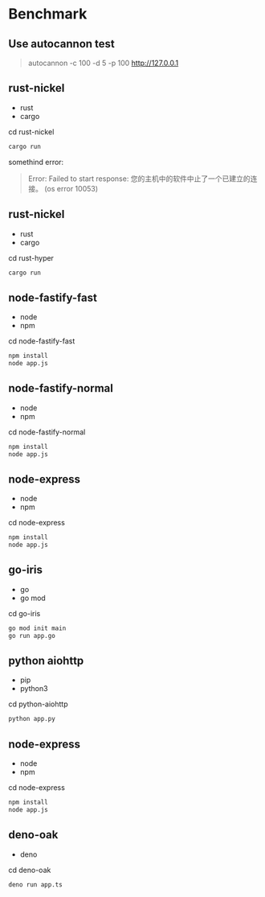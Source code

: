 # Benchmark


## Use autocannon test 

> autocannon -c 100 -d 5 -p 100 http://127.0.0.1

## rust-nickel
- rust
- cargo

cd rust-nickel

```cmd
cargo run 
```

somethind error:
> Error: Failed to start response: 您的主机中的软件中止了一个已建立的连接。 (os error 10053)


## rust-nickel
- rust
- cargo

cd rust-hyper

```cmd
cargo run 
```

## node-fastify-fast
- node 
- npm

cd node-fastify-fast

```cmd
npm install 
node app.js
```

## node-fastify-normal
- node
- npm 

cd node-fastify-normal

```cmd
npm install 
node app.js
```

## node-express
- node
- npm

cd node-express

```cmd
npm install 
node app.js
```

## go-iris
- go
- go mod

cd go-iris

```cmd
go mod init main
go run app.go
```

## python aiohttp
- pip
- python3

cd python-aiohttp

```cmd
python app.py
```

## node-express
- node
- npm

cd node-express 

```cmd
npm install
node app.js
```

## deno-oak
- deno

cd deno-oak

```cmd
deno run app.ts
```